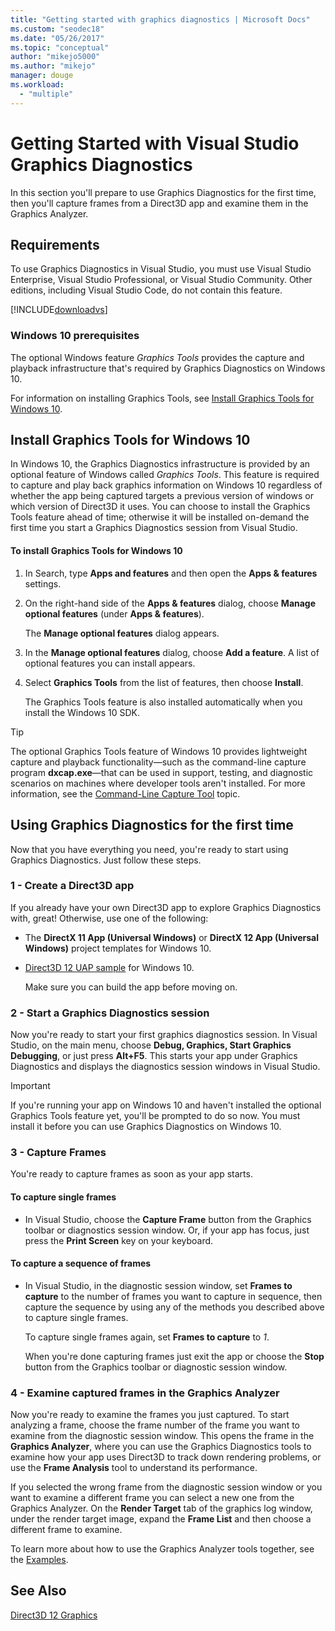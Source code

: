 ```yaml
---
title: "Getting started with graphics diagnostics | Microsoft Docs"
ms.custom: "seodec18"
ms.date: "05/26/2017"
ms.topic: "conceptual"
author: "mikejo5000"
ms.author: "mikejo"
manager: douge
ms.workload: 
  - "multiple"
---
```

# Getting Started with Visual Studio Graphics Diagnostics
In this section you'll prepare to use Graphics Diagnostics for the first time, then you'll capture frames from a Direct3D app and examine them in the Graphics Analyzer.  
  
## Requirements  
 To use Graphics Diagnostics in Visual Studio, you must use Visual Studio Enterprise, Visual Studio Professional, or Visual Studio Community.  Other editions, including Visual Studio Code, do not contain this feature.
 
 [!INCLUDE[downloadvs](../includes/downloadvs_md.md)]  
  
### Windows 10 prerequisites  
 The optional Windows feature *Graphics Tools* provides the capture and playback infrastructure that's required by Graphics Diagnostics on Windows 10.  
  
 For information on installing Graphics Tools, see [Install Graphics Tools for Windows 10](#InstallGraphicsTools).  
  
##  <a name="InstallGraphicsTools"></a> Install Graphics Tools for Windows 10  
 In Windows 10, the Graphics Diagnostics infrastructure is provided by an optional feature of Windows called *Graphics Tools*. This feature is required to capture and play back graphics information on Windows 10 regardless of whether the app being captured targets a previous version of windows or which version of Direct3D it uses. You can choose to install the Graphics Tools feature ahead of time; otherwise it will be installed on-demand the first time you start a Graphics Diagnostics session from Visual Studio.  
  
#### To install Graphics Tools for Windows 10  
  
1. In Search, type **Apps and features** and then open the **Apps & features** settings.
  
2. On the right-hand side of the **Apps & features** dialog, choose **Manage optional features** (under **Apps & features**).

   The **Manage optional features** dialog appears.
  
3. In the **Manage optional features** dialog, choose **Add a feature**. A list of optional features you can install appears.  
  
4. Select **Graphics Tools** from the list of features, then choose **Install**.  
  
   The Graphics Tools feature is also installed automatically when you install the Windows 10 SDK.  
  
> [!TIP]
>  The optional Graphics Tools feature of Windows 10 provides lightweight capture and playback functionality—such as the command-line capture program **dxcap.exe**—that can be used in support, testing, and diagnostic scenarios on machines where developer tools aren't installed. For more information, see the [Command-Line Capture Tool](command-line-capture-tool.md) topic.  
  
## Using Graphics Diagnostics for the first time  
 Now that you have everything you need, you're ready to start using Graphics Diagnostics. Just follow these steps.  
  
### 1 - Create a Direct3D app  
 If you already have your own Direct3D app to explore Graphics Diagnostics with, great! Otherwise, use one of the following:

- The **DirectX 11 App (Universal Windows)** or **DirectX 12 App (Universal Windows)** project templates for Windows 10.
- [Direct3D 12 UAP sample](https://code.msdn.microsoft.com/Direct3D-12-UAP-Sample-ecb1779f) for Windows 10.  
  
  Make sure you can build the app before moving on.  
  
### 2 - Start a Graphics Diagnostics session  
 Now you're ready to start your first graphics diagnostics session. In Visual Studio, on the main menu, choose **Debug, Graphics, Start Graphics Debugging**, or just press **Alt+F5**. This starts your app under Graphics Diagnostics and displays the diagnostics session windows in Visual Studio.  
  
> [!IMPORTANT]
>  If you're running your app on Windows 10 and haven't installed the optional Graphics Tools feature yet, you'll be prompted to do so now. You must install it before you can use Graphics Diagnostics on Windows 10.  
  
### 3 - Capture Frames  
 You're ready to capture frames as soon as your app starts.  
  
#### To capture single frames  
  
-   In Visual Studio, choose the **Capture Frame** button from the Graphics toolbar or diagnostics session window. Or, if your app has focus, just press the **Print Screen** key on your keyboard.
  
#### To capture a sequence of frames  
  
- In Visual Studio, in the diagnostic session window, set **Frames to capture** to the number of frames you want to capture in sequence, then capture the sequence by using any of the methods you described above to capture single frames.  
  
   To capture single frames again, set **Frames to capture** to *1*.  
  
  When you're done capturing frames just exit the app or choose the **Stop** button from the Graphics toolbar or diagnostic session window.  
  
### 4 - Examine captured frames in the Graphics Analyzer  
 Now you're ready to examine the frames you just captured. To start analyzing a frame, choose the frame number of the frame you want to examine from the diagnostic session window. This opens the frame in the **Graphics Analyzer**, where you can use the Graphics Diagnostics tools to examine how your app uses Direct3D to track down rendering problems, or use the **Frame Analysis** tool to understand its performance.  
  
 If you selected the wrong frame from the diagnostic session window or you want to examine a different frame you can select a new one from the Graphics Analyzer. On the **Render Target** tab of the graphics log window, under the render target image, expand the **Frame List** and then choose a different frame to examine.  
  
 To learn more about how to use the Graphics Analyzer tools together, see the [Examples](graphics-diagnostics-examples.md).  
  
## See Also  
 [Direct3D 12 Graphics](/windows/desktop/direct3d12/direct3d-12-graphics)